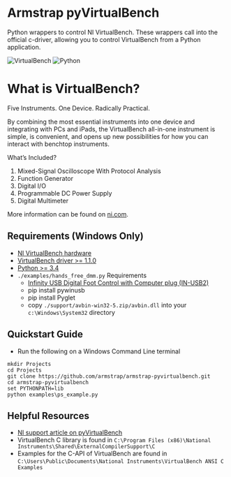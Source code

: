 # Armstrap pyVirtualBench
Python wrappers to control NI VirtualBench.  These wrappers call into the official c-driver, allowing you to control VirtualBench from a Python application.

![VirtualBench](https://github.com/armstrap/armstrap-pyvirtualbench/raw/master/images/ni-virtualbench.jpg)
![Python](https://github.com/armstrap/armstrap-pyvirtualbench/raw/master/images/python-logo-and-wordmark.png)

# What is VirtualBench?
Five Instruments. One Device. Radically Practical.

By combining the most essential instruments into one device and integrating with PCs and iPads, the VirtualBench all-in-one instrument is simple, is convenient, and opens up new possibilities for how you can interact with benchtop instruments.

What’s Included?
 1. Mixed-Signal Oscilloscope With Protocol Analysis
 2. Function Generator
 3. Digital I/O
 4. Programmable DC Power Supply
 5. Digital Multimeter

More information can be found on [ni.com](http://www.ni.com/virtualbench/).
 
## Requirements (Windows Only)
* [NI VirtualBench hardware](http://www.ni.com/virtualbench/)
* [VirtualBench driver >= 1.1.0](http://www.ni.com/download/virtualbench-driver-1.1.1/5116/en/)
* [Python >= 3.4](https://www.python.org/downloads/)
* `./examples/hands_free_dmm.py` Requirements
    + [Infinity USB Digital Foot Control with Computer plug (IN-USB2)](http://www.amazon.com/Infinity-Digital-Control-Computer--USB2/dp/B002MY6I7G)
    + pip install pywinusb
    + pip install Pyglet
    + copy `./support/avbin-win32-5.zip/avbin.dll` into your `c:\Windows\System32` directory

## Quickstart Guide
* Run the following on a Windows Command Line terminal
```
mkdir Projects
cd Projects
git clone https://github.com/armstrap/armstrap-pyvirtualbench.git
cd armstrap-pyvirtualbench
set PYTHONPATH=lib
python examples\ps_example.py
```

## Helpful Resources
* [NI support article on pyVirtualBench](https://knowledge.ni.com/KnowledgeArticleDetails?id=kA00Z000000kHUFSA2)
* VirtualBench C library is found in `C:\Program Files (x86)\National Instruments\Shared\ExternalCompilerSupport\C`
* Examples for the C-API of VirtualBench are found in `C:\Users\Public\Documents\National Instruments\VirtualBench ANSI C Examples`
